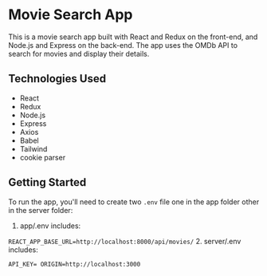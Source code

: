 # Movie Search App

This is a movie search app built with React and Redux on the front-end, and Node.js and Express on the back-end. The app uses the OMDb API to search for movies and display their details.

## Technologies Used

- React
- Redux
- Node.js
- Express
- Axios
- Babel
- Tailwind
- cookie parser

## Getting Started

To run the app, you'll need to create two `.env` file one in the app folder other in the server folder:

1. app/.env includes:

`
REACT_APP_BASE_URL=http://localhost:8000/api/movies/
`
2. server/.env includes:

   `
   API_KEY=
   ORIGIN=http://localhost:3000
   `
